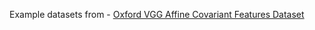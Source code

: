 Example datasets from - [Oxford VGG Affine Covariant Features Dataset](https://www.robots.ox.ac.uk/~vgg/research/affine/index.html)
